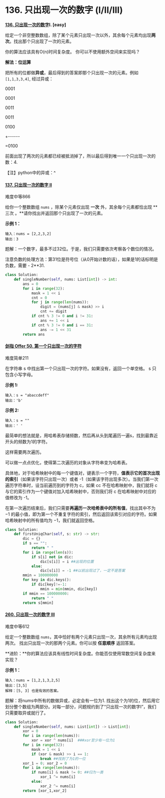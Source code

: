 # 136. 只出现一次的数字 (I/II/III)

**[136. 只出现一次的数字](https://leetcode.cn/problems/single-number/)I. [easy]**

给定一个非空整数数组，除了某个元素只出现一次以外，其余每个元素均出现**两次**。找出那个只出现了一次的元素。

你的算法应该具有O(n)时间复杂度。 你可以不使用额外空间来实现吗？

**解法：位运算**

把所有的位都做**异或**，最后得到的答案即那个只出现一次的元素。例如`[1,1,3,3,4]`, 经过异或：

 0001

 0001

 0011

 0011

 0100

+------

=0100

前面出现了两次的元素都已经被抵消掉了，所以最后得到唯一一个只出现一次的数：4.

【注】python中的异或：^



#### [137. 只出现一次的数字 II](https://leetcode.cn/problems/single-number-ii/)

难度中等866

给你一个整数数组 `nums` ，除某个元素仅出现 **一次** 外，其余每个元素都恰出现 **三次 。**请你找出并返回那个只出现了一次的元素。

**示例 1：**

```
输入：nums = [2,2,3,2]
输出：3
```

题解：一个数字，最多不过32位。于是，我们只需要依次考察各个数位的情况。

注意负数的处理方法：第31位是符号位（从0开始计数的话），如果是1的话标明是负数，需要 - 2**31. 

```python
class Solution:
    def singleNumber(self, nums: List[int]) -> int:
        ans = 0
        for i in range(32):
            mask = 1 << i
            cnt = 0
            for j in range(len(nums)):
                digit = (nums[j] & mask) >> i
                cnt += digit
            if cnt % 3 != 0 and i != 31:
                ans += 1 << i
            if cnt % 3 != 0 and i == 31:
                ans -= 1 << 31
        return ans
```







#### [剑指 Offer 50. 第一个只出现一次的字符](https://leetcode-cn.com/problems/di-yi-ge-zhi-chu-xian-yi-ci-de-zi-fu-lcof/)

难度简单211

在字符串 s 中找出第一个只出现一次的字符。如果没有，返回一个单空格。 s 只包含小写字母。

**示例 1:**

```
输入：s = "abaccdeff"
输出：'b'
```

**示例 2:**

```
输入：s = "" 
输出：' '
```

最简单的想法就是，用哈希表存储频数，然后再从头到尾遍历一遍s，找到最靠近开头的频数为1的字符。

这样需要两次遍历。

可以做一点点优化，使得第二次遍历的对象从字符串变为哈希表。

具体地，对于哈希映射中的每一个键值对，键表示一个字符，**值表示它的首次出现的索引**（如果该字符只出现一次）或者 -1（如果该字符出现多次）。当我们第一次遍历字符串时，设当前遍历到的字符为 c，如果 cc 不在哈希映射中，我们就将 c 与它的索引作为一个键值对加入哈希映射中，否则我们将 c 在哈希映射中对应的值修改为 -1。

在第一次遍历结束后，我们只需要**再遍历一次哈希表中的所有值**，找出其中不为 −1 的最小值，即为第一个不重复字符的索引，然后返回该索引对应的字符。如果哈希映射中的所有值均为 −1，我们就返回空格。

```python
class Solution:
    def firstUniqChar(self, s: str) -> str:
        dic = {}
        if s == "":
            return " "
        for i in range(len(s)):
            if s[i] not in dic:
                dic[s[i]] = i ##出现的位置
            else:
                dic[s[i]] = -1 ##以前出现过了，一定不是答案
        mmin = 100000000
        for key in dic.keys():
            if dic[key]!=-1:
                mmin = min(mmin, dic[key])
        if mmin == 100000000:
            return " "
        return s[mmin]
```



#### [260. 只出现一次的数字 III](https://leetcode.cn/problems/single-number-iii/)

难度中等612

给定一个整数数组 `nums`，其中恰好有两个元素只出现一次，其余所有元素均出现两次。 找出只出现一次的那两个元素。你可以按 **任意顺序** 返回答案。

**进阶：**你的算法应该具有线性时间复杂度。你能否仅使用常数空间复杂度来实现？

**示例 1：**

```
输入：nums = [1,2,1,3,2,5]
输出：[3,5]
解释：[5, 3] 也是有效的答案。
```

题解：将nums中所有的数做异或，必定会有一位为1. 找出这个为1的位，然后用它划分整个数组为两部分。对每一部分，问题规约到了“只出现一次的数字I”，我们只需要取异或就行了。

```python
class Solution:
    def singleNumber(self, nums: List[int]) -> List[int]:
        xor = 0
        for i in range(len(nums)):
            xor = xor ^ nums[i]  ###xor至少有一位为1
        for i in range(32):
            mask = 1 << i
            if (xor & mask) >> i == 1:
                break ##找到了为1的一位
        xor_1 = 0; xor_2 = 0
        for i in range(len(nums)):
            if nums[i] & mask != 0: ##归为一类
                xor_1 ^= nums[i]
            else:
                xor_2 ^= nums[i]
        return [xor_1,xor_2]
```

